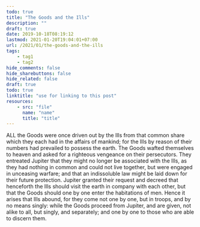 ```yaml
---
todo: true
title: "The Goods and the Ills"
description: ""
draft: true
date: 2019-10-18T08:19:12
lastmod: 2021-01-20T19:04:01+07:00
url: /2021/01/the-goods-and-the-ills
tags:
    - tag1
    - tag2
hide_comments: false
hide_sharebuttons: false
hide_related: false
draft: true
todo: true
linktitle: "use for linking to this post"
resources:
    - src: "file"
      name: "name"
      title: "title"
---
```

ALL the Goods were once driven out by the Ills from that common share which they each had in the affairs of mankind; for the Ills by reason of their numbers had prevailed to possess the earth. The Goods wafted themselves to heaven and asked for a righteous vengeance on their persecutors. They entreated Jupiter that they might no longer be associated with the Ills, as they had nothing in common and could not live together, but were engaged in unceasing warfare; and that an indissoluble law might be laid down for their future protection. Jupiter granted their request and decreed that henceforth the Ills should visit the earth in company with each other, but that the Goods should one by one enter the habitations of men. Hence it arises that Ills abound, for they come not one by one, but in troops, and by no means singly: while the Goods proceed from Jupiter, and are given, not alike to all, but singly, and separately; and one by one to those who are able to discern them.

